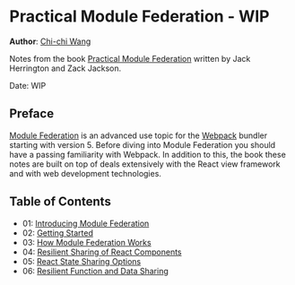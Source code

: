 # Practical Module Federation - WIP
**Author**: [Chi-chi Wang](https://github.com/chichiwang)

Notes from the book [Practical Module Federation](https://module-federation.myshopify.com/products/practical-module-federation) written by Jack Herrington and Zack Jackson.

Date: WIP

## Preface
[Module Federation](https://webpack.js.org/concepts/module-federation/) is an advanced use topic for the [Webpack](https://webpack.js.org/) bundler starting with version 5. Before diving into Module Federation you should have a passing familiarity with Webpack. In addition to this, the book these notes are built on top of deals extensively with the React view framework and with web development technologies.

## Table of Contents
* 01: [Introducing Module Federation](./01/README.md)
* 02: [Getting Started](./02/README.md)
* 03: [How Module Federation Works](./03/README.md)
* 04: [Resilient Sharing of React Components](./04/README.md)
* 05: [React State Sharing Options](./05/README.md)
* 06: [Resilient Function and Data Sharing](./06/README.md)
